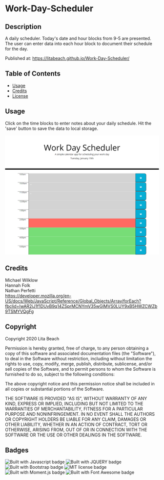 # Work-Day-Scheduler

## Description 

A daily scheduler. Today's date and hour blocks from 9-5 are presented. The user can enter data into each hour block to document their schedule for the day.

Published at: https://litabeach.github.io/Work-Day-Scheduler/

## Table of Contents

* [Usage](#usage)
* [Credits](#credits)
* [License](#license)


## Usage 

Click on the time blocks to enter notes about your daily schedule. Hit the 'save' button to save the data to local storage.

![Screenshot of schedule](Assets/screenshot.png)


## Credits

Michael Wilklow <br>
Hannah Folk <br>
Nathan Perfetti <br>
https://developer.mozilla.org/en-US/docs/Web/JavaScript/Reference/Global_Objects/Array/forEach?fbclid=IwAR2iJ1f1DUvB9q14ZSprMCNYmV35wGlMVS0LUY9xB5HWZCWZb9TSMYVQgFg <br>


## Copyright

Copyright 2020 Lita Beach

Permission is hereby granted, free of charge, to any person obtaining a copy of this software and associated documentation files (the "Software"), to deal in the Software without restriction, including without limitation the rights to use, copy, modify, merge, publish, distribute, sublicense, and/or sell copies of the Software, and to permit persons to whom the Software is furnished to do so, subject to the following conditions:

The above copyright notice and this permission notice shall be included in all copies or substantial portions of the Software.

THE SOFTWARE IS PROVIDED "AS IS", WITHOUT WARRANTY OF ANY KIND, EXPRESS OR IMPLIED, INCLUDING BUT NOT LIMITED TO THE WARRANTIES OF MERCHANTABILITY, FITNESS FOR A PARTICULAR PURPOSE AND NONINFRINGEMENT. IN NO EVENT SHALL THE AUTHORS OR COPYRIGHT HOLDERS BE LIABLE FOR ANY CLAIM, DAMAGES OR OTHER LIABILITY, WHETHER IN AN ACTION OF CONTRACT, TORT OR OTHERWISE, ARISING FROM, OUT OF OR IN CONNECTION WITH THE SOFTWARE OR THE USE OR OTHER DEALINGS IN THE SOFTWARE.

## Badges

![Built with Javascript badge](https://img.shields.io/badge/Built_with-Javascript-green)
![Built with JQUERY badge](https://img.shields.io/badge/Built_with-jQuery-orange)
![Built with Bootstrap badge](https://img.shields.io/badge/Built_with-Bootstrap-red)
![MIT license badge](https://img.shields.io/badge/License-MIT-blue)
![Built with Moment.js badge](https://img.shields.io/badge/Built_with-Moment.js-yellow)
![Built with Font Awesome badge](https://img.shields.io/badge/Built_with-Font_Awesome-purple)
